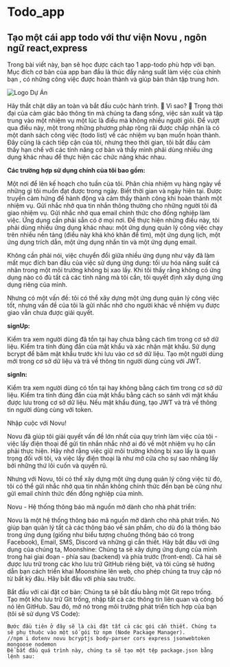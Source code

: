 # Todo_app

## Tạo một cái app todo với thư viện Novu , ngôn ngữ react,express

Trong bài viết này, bạn sẽ học được cách tạo 1 app-todo phù hợp với bạn. Mục đích cơ bản của app ban đầu là thúc đẩy năng suất làm việc của chính bạn , có những công việc được hoàn thành và giúp bản thân tập trung hơn.

![Logo Dự Án](https://res.cloudinary.com/practicaldev/image/fetch/s--Ko66FLyq--/c_limit%2Cf_auto%2Cfl_progressive%2Cq_auto%2Cw_800/https://dev-to-uploads.s3.amazonaws.com/uploads/articles/8pfv0blptsn474mf8gco.png)



Hãy thắt chặt dây an toàn và bắt đầu cuộc hành trình. 🚀
Vì sao? 🤔
Trong thời đại của cảm giác bão thông tin mà chúng ta đang sống, việc sản xuất và tập trung vào một nhiệm vụ một lúc là điều mà không nhiều người giỏi. Để vượt qua điều này, một trong những phương pháp rộng rãi được chấp nhận là có một danh sách công việc (todo list) về các nhiệm vụ bạn muốn hoàn thành.
Đây cũng là cách tiếp cận của tôi, nhưng theo thời gian, tôi bắt đầu cảm thấy hạn chế với các tính năng cơ bản và thấy mình phải dùng nhiều ứng dụng khác nhau để thực hiện các chức năng khác nhau.


**Các trường hợp sử dụng chính của tôi bao gồm:**


Một nơi để lên kế hoạch cho tuần của tôi.
Phân chia nhiệm vụ hàng ngày về những gì tôi muốn đạt được trong ngày.
Biết thời gian và ngày hiện tại.
Được truyền cảm hứng để hành động và cảm thấy thành công khi hoàn thành một nhiệm vụ.
Gửi nhắc nhở qua tin nhắn thông thường cho những người tôi đã giao nhiệm vụ.
Gửi nhắc nhở qua email chính thức cho đồng nghiệp làm việc.
Ứng dụng cần phải sẵn có ở mọi nơi.
Để thực hiện những điều này, tôi phải dùng nhiều ứng dụng khác nhau: một ứng dụng quản lý công việc chạy trên nhiều nền tảng (điều này khá khó khăn để tìm), một ứng dụng lịch, một ứng dụng trích dẫn, một ứng dụng nhắn tin và một ứng dụng email.


Không cần phải nói, việc chuyển đổi giữa nhiều ứng dụng như vậy đã làm mất mục đích ban đầu của việc sử dụng ứng dụng: tối ưu hóa năng suất cá nhân trong một môi trường không bị xao lấy.
Khi tôi thấy rằng không có ứng dụng nào có đủ tất cả các tính năng mà tôi cần, tôi quyết định xây dựng ứng dụng riêng của mình. 


Nhưng có một vấn đề: tôi có thể xây dựng một ứng dụng quản lý công việc tốt, nhưng vấn đề của tôi là gửi nhắc nhở cho người khác về nhiệm vụ được giao vẫn chưa được giải quyết.

**signUp:**

Kiểm tra xem người dùng đã tồn tại hay chưa bằng cách tìm trong cơ sở dữ liệu.
Kiểm tra tính đúng đắn của mật khẩu và xác nhận mật khẩu.
Sử dụng bcrypt để băm mật khẩu trước khi lưu vào cơ sở dữ liệu.
Tạo một người dùng mới trong cơ sở dữ liệu và trả về thông tin người dùng cùng với JWT.

**signIn:**

Kiểm tra xem người dùng có tồn tại hay không bằng cách tìm trong cơ sở dữ liệu.
Kiểm tra tính đúng đắn của mật khẩu bằng cách so sánh với mật khẩu được lưu trong cơ sở dữ liệu.
Nếu mật khẩu đúng, tạo JWT và trả về thông tin người dùng cùng với token.


Nhập cuộc với Novu!

Novu đã giúp tôi giải quyết vấn đề lớn nhất của quy trình làm việc của tôi - việc lấy điện thoại để gửi tin nhắn nhắc nhở ai đó về một nhiệm vụ họ cần phải thực hiện. Hãy nhớ rằng việc giữ môi trường không bị xao lấy là quan trọng đối với tôi, và việc lấy điện thoại là như mở cửa cho sự sao nhãng lấy bởi những thứ lôi cuốn và quyến rũ.

Nhưng với Novu, tôi có thể xây dựng một ứng dụng quản lý công việc từ đó, tôi có thể gửi nhắc nhở qua tin nhắn không chính thức đến bạn bè cũng như gửi email chính thức đến đồng nghiệp của mình.

Novu - Hệ thống thông báo mã nguồn mở dành cho nhà phát triển:

Novu là một hệ thống thông báo mã nguồn mở dành cho nhà phát triển. Nó giúp bạn quản lý tất cả các thông báo về sản phẩm, cho dù đó là thông báo trong ứng dụng (giống như biểu tượng chuông thông báo có trong Facebook), Email, SMS, Discord và những gì cần thiết.
Hãy bắt đầu với ứng dụng của chúng ta, Moonshine:
Chúng ta sẽ xây dựng ứng dụng của mình trong hai giai đoạn - phía sau (backend) và phía trước (front-end). Cả hai sẽ được lưu trữ trong các kho lưu trữ GitHub riêng biệt, và tôi cũng sẽ hướng dẫn bạn cách triển khai Moonshine lên web, cho phép chúng ta truy cập nó từ bất kỳ đâu.
Hãy bắt đầu với phía sau trước.

Bắt đầu với cài đặt cơ bản:
Chúng ta sẽ bắt đầu bằng một Git repo trống. Tạo một kho lưu trữ Git trống, nhập tất cả các thông tin liên quan và công bố nó lên GitHub. Sau đó, mở nó trong môi trường phát triển tích hợp của bạn (tôi sẽ sử dụng VS Code):

````` (npm init -y) 
Bước đầu tiên ở đây sẽ là cài đặt tất cả các gói cần thiết. Chúng ta sẽ phụ thuộc vào một số gói từ npm (Node Package Manager).
//npm i dotenv novu bcryptjs body-parser cors express jsonwebtoken mongoose nodemon
Để bắt đầu quá trình này, chúng ta sẽ tạo một tệp package.json bằng lệnh sau:








